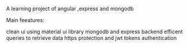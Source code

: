 A learning project of angular ,express and mongodb

Main feeatures:

clean ui using material ui library
mongodb and express backend
efficent queries to retrieve data
https protection and jwt tokens authentication
